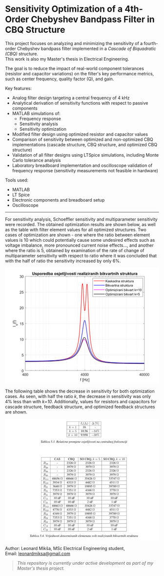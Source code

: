 # Sensitivity Optimization of a 4th-Order Chebyshev Bandpass Filter in CBQ Structure

This project focuses on analyzing and minimizing the sensitivity of a fourth-order Chebyshev bandpass filter implemented in a *Cascade of Biquadratic (CBQ)* structure.  
This work is also my Master's thesis in Electrical Engineering.

The goal is to reduce the impact of real-world component tolerances (resistor and capacitor variations) on the filter's key performance metrics, such as center frequency, quality factor (Q), and gain.

Key features:
- Analog filter design targeting a central frequency of 4 kHz
- Analytical derivation of sensitivity functions with respect to passive components
- MATLAB simulations of:
  - Frequency response
  - Sensitivity analysis
  - Sensitivity optimization
- Modified filter design using optimized resistor and capacitor values
- Comparison of sensitivity between optimized and non-optimized CBQ implementations (cascade structure, CBQ structure, and optimized CBQ structure)
- Validation of all filter designs using LTSpice simulations, including Monte Carlo tolerance analysis
- Laboratory breadboard implementation and oscilloscope validation of frequency response (sensitivity measurements not feasible in hardware)

Tools used:
- MATLAB
- LT Spice
- Electronic components and breadboard setup
- Oscilloscope

--------------------------------------------------------------------------------------------------------------------------------------------------------------------------------------------------------------------

For sensitivity analysis, Schoeffler sensitivity and multiparameter sensitivity were recorded. The obtained optimization results are shown below, as well as the table with filter element values for all optimized structures. Two cases of optimization are shown - one where the ratio between element values is 10 which could potentially cause some undesired effects such as voltage imbalance, more pronounced current noise effects..., and another where the ratio is 5, obtained by examination of the rate of change of multiparameter sensitivity with respect to ratio where it was concluded that with the half of ratio the sensitivity increased by only 6%.

![Sensitivity Optimization Results](sensitivity_optimization_results.png)

The following table shows the decrease in sensitivity for both optimization cases. As seen, with half the ratio *k*, the decrease in sensitivity was only 4% less than with *k=10*. Additionally, values for resistors and capacitors for cascade structure, feedback structure, and optimized feedback structures are shown.

![Element values and comparison](tables.png)

Author:
Leonard Mikša,
MSc Electrical Engineering student,  
Email: [leonardmiksa@gmail.com](mailto:leonardmiksa@gmail.com)

> *This repository is currently under active development as part of my Master's thesis project.*
